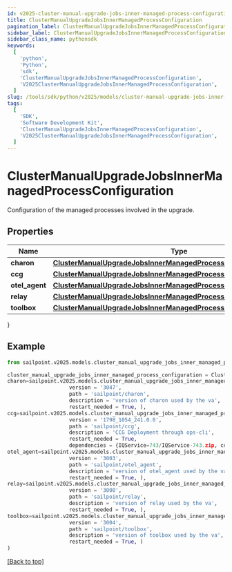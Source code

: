 ```yaml
---
id: v2025-cluster-manual-upgrade-jobs-inner-managed-process-configuration
title: ClusterManualUpgradeJobsInnerManagedProcessConfiguration
pagination_label: ClusterManualUpgradeJobsInnerManagedProcessConfiguration
sidebar_label: ClusterManualUpgradeJobsInnerManagedProcessConfiguration
sidebar_class_name: pythonsdk
keywords:
  [
    'python',
    'Python',
    'sdk',
    'ClusterManualUpgradeJobsInnerManagedProcessConfiguration',
    'V2025ClusterManualUpgradeJobsInnerManagedProcessConfiguration',
  ]
slug: /tools/sdk/python/v2025/models/cluster-manual-upgrade-jobs-inner-managed-process-configuration
tags:
  [
    'SDK',
    'Software Development Kit',
    'ClusterManualUpgradeJobsInnerManagedProcessConfiguration',
    'V2025ClusterManualUpgradeJobsInnerManagedProcessConfiguration',
  ]
---
```


# ClusterManualUpgradeJobsInnerManagedProcessConfiguration

Configuration of the managed processes involved in the upgrade.

## Properties

| Name | Type | Description | Notes |
| --- | --- | --- | --- |
| **charon** | [**ClusterManualUpgradeJobsInnerManagedProcessConfigurationCharon**](cluster-manual-upgrade-jobs-inner-managed-process-configuration-charon) |  | [optional] |
| **ccg** | [**ClusterManualUpgradeJobsInnerManagedProcessConfigurationCcg**](cluster-manual-upgrade-jobs-inner-managed-process-configuration-ccg) |  | [optional] |
| **otel_agent** | [**ClusterManualUpgradeJobsInnerManagedProcessConfigurationOtelAgent**](cluster-manual-upgrade-jobs-inner-managed-process-configuration-otel-agent) |  | [optional] |
| **relay** | [**ClusterManualUpgradeJobsInnerManagedProcessConfigurationRelay**](cluster-manual-upgrade-jobs-inner-managed-process-configuration-relay) |  | [optional] |
| **toolbox** | [**ClusterManualUpgradeJobsInnerManagedProcessConfigurationToolbox**](cluster-manual-upgrade-jobs-inner-managed-process-configuration-toolbox) |  | [optional] |

}

## Example

```python
from sailpoint.v2025.models.cluster_manual_upgrade_jobs_inner_managed_process_configuration import ClusterManualUpgradeJobsInnerManagedProcessConfiguration

cluster_manual_upgrade_jobs_inner_managed_process_configuration = ClusterManualUpgradeJobsInnerManagedProcessConfiguration(
charon=sailpoint.v2025.models.cluster_manual_upgrade_jobs_inner_managed_process_configuration_charon.ClusterManualUpgrade_jobs_inner_managedProcessConfiguration_charon(
                    version = '3047',
                    path = 'sailpoint/charon',
                    description = 'version of charon used by the va',
                    restart_needed = True, ),
ccg=sailpoint.v2025.models.cluster_manual_upgrade_jobs_inner_managed_process_configuration_ccg.ClusterManualUpgrade_jobs_inner_managedProcessConfiguration_ccg(
                    version = '1798_1054_241.0.0',
                    path = 'sailpoint/ccg',
                    description = 'CCG Deployment through ops-cli',
                    restart_needed = True,
                    dependencies = {IQService=743/IQService-743.zip, connector-bundle-jdbc=432/connector-bundle-jdbc-432.zip, connector-bundle-misc=437/connector-bundle-misc-437.zip, connector-bundle-unix=242/connector-bundle-unix-242.zip, connector-common-config=208/connector-common-config-208.zip, connector-bundle-filebased=222/connector-bundle-filebased-222.zip, connector-bundle-imprivata=3/connector-bundle-imprivata-3.zip, connector-bundle-mainframe=211/connector-bundle-mainframe-211.zip, connector-bundle-directories=681/connector-bundle-directories-681.zip, connector-bundle-sap-on-prem=196/connector-bundle-sap-on-prem-196.zip, connector-bundle-webservices=1535/connector-bundle-webservices-1535.zip, connector-bundle-sap-cloud-app=175/connector-bundle-sap-cloud-app-175.zip, connector-bundle-healthcare-epic=302/connector-bundle-healthcare-epic-302.zip, connector-bundle-hrms-oraclefusionhcm=166/connector-bundle-hrms-oraclefusionhcm-166.zip, connector-bundle-collaboration-connectors=246/connector-bundle-collaboration-connectors-246.zip}, ),
otel_agent=sailpoint.v2025.models.cluster_manual_upgrade_jobs_inner_managed_process_configuration_otel_agent.ClusterManualUpgrade_jobs_inner_managedProcessConfiguration_otel_agent(
                    version = '3003',
                    path = 'sailpoint/otel_agent',
                    description = 'version of otel_agent used by the va',
                    restart_needed = True, ),
relay=sailpoint.v2025.models.cluster_manual_upgrade_jobs_inner_managed_process_configuration_relay.ClusterManualUpgrade_jobs_inner_managedProcessConfiguration_relay(
                    version = '3000',
                    path = 'sailpoint/relay',
                    description = 'version of relay used by the va',
                    restart_needed = True, ),
toolbox=sailpoint.v2025.models.cluster_manual_upgrade_jobs_inner_managed_process_configuration_toolbox.ClusterManualUpgrade_jobs_inner_managedProcessConfiguration_toolbox(
                    version = '3004',
                    path = 'sailpoint/toolbox',
                    description = 'version of toolbox used by the va',
                    restart_needed = True, )
)

```

[[Back to top]](#)
